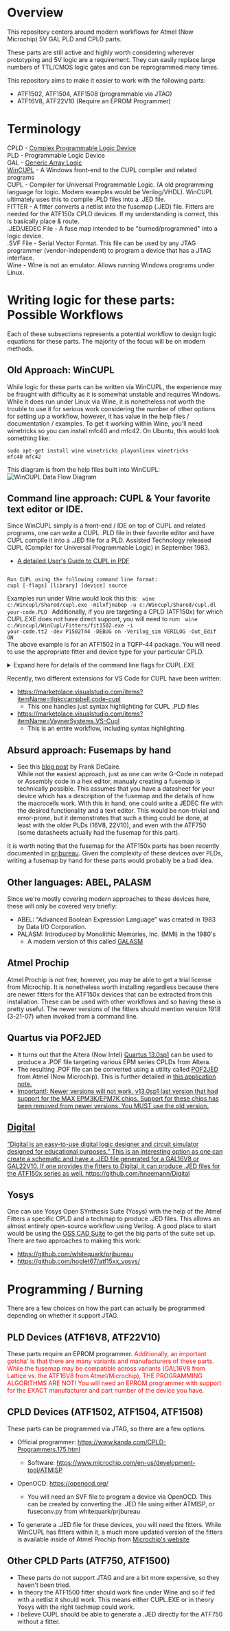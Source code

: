 # Overview
This repository centers around modern workflows for Atmel (Now Microchip) 5V GAL PLD and CPLD parts.

These parts are still active and highly worth considering wherever prototyping and 5V logic are a requirement. They can easily replace large numbers of TTL/CMOS logic gates and can be reprogrammed many times.

This repository aims to make it easier to work with the following parts:
* ATF1502, ATF1504, ATF1508 (programmable via JTAG)
* ATF16V8, ATF22V10 (Require an EPROM Programmer)

# Terminology
CPLD - <a href="https://en.wikipedia.org/wiki/Programmable_logic_device">Complex Programmable Logic Device</a><br />
PLD - Programmable Logic Device<br />
GAL - <a href="https://en.wikipedia.org/wiki/Programmable_logic_device">Generic Array Logic</a><br />
<a href="https://www.microchip.com/en-us/products/fpgas-and-plds/spld-cplds/pld-design-resources">WinCUPL</a> - A Windows front-end to the CUPL compiler and related programs<br />
CUPL - Compiler for Universal Programmable Logic. (A old programming language for logic. Modern examples would be Verilog/VHDL). WinCUPL ultimately uses this to compile .PLD files into a .JED file.<br />
FITTER - A fitter converts a netlist into the fusemap (.JED) file. Fitters are needed for the ATF150x CPLD devices. If my understanding is correct, this is basically place & route.<br />
.JED/JEDEC File - A fuse map intended to be "burned/programmed" into a logic device.<br />
.SVF File - Serial Vector Format. This file can be used by any JTAG programmer (vendor-independent) to program a device that has a JTAG interface.<br />
Wine - Wine is not an emulator. Allows running Windows programs under Linux.<br />


# Writing logic for these parts: Possible Workflows
Each of these subsections represents a potential workflow to design logic equations for these parts. The majority of the focus will be on modern methods.
## Old Approach: WinCUPL
While logic for these parts can be written via WinCUPL, the experience may be fraught with difficulty as it is somewhat unstable and requires Windows. While it does run under Linux via Wine, it is nonetheless not worth the trouble to use it for serious work considering the number of other options for setting up a workflow, however, it has value in the help files / documentation / examples. To get it working within Wine, you'll need winetricks so you can install mfc40 and mfc42. On Ubuntu, this would look something like:

<code>sudo apt-get install wine winetricks playonlinux
winetricks mfc40 mfc42
</code>


This diagram is from the help files built into WinCUPL:
![WinCUPL Data Flow Diagram](images/WinCUPL-data-flow-diagram.png)

## Command line approach: CUPL & Your favorite text editor or IDE.
Since WinCUPL simply is a front-end / IDE on top of CUPL and related programs, one can write a CUPL .PLD file in their favorite editor and have CUPL compile it into a .JED file for a PLD.
Assisted Technology released CUPL (Compiler for Universal Programmable Logic) in September 1983.

* <a href="https://www.qsl.net/bh1phl/CUPL_USERS_GUIDE.pdf">A detailed User's Guide to CUPL in PDF</a>

<code>
Run CUPL using the following command line format:
cupl [-flags] [library] [device] source
</code>

Examples run under Wine would look this this:
<code>
wine c:/Wincupl/Shared/cupl.exe -m1lxfjnabep -u c:/Wincupl/Shared/cupl.dl your-code.PLD
</code>
Additionally, if you are targeting a CPLD (ATF150x) for which CUPL.EXE does not have direct support, you will need to run:
<code>
wine c:/Wincupl/WinCupl/Fitters/fit1502.exe -i your-code.tt2 -dev P1502T44 -DEBUG on -Verilog_sim VERILOG -Out_Edif ON
</code>
The above example is for an ATF1502 in a TQFP-44 package. You will need to use the appropriate fitter and device type for your particular CPLD.

<details>
<summary>Expand here for details of the command line flags for CUPL.EXE</summary>
<code>
Run CUPL using the following command line format:
cupl [-flags] [library] [device] source
where
-flags is the following set of compiler options:
-j JEDEC download format
-h ASCII-HEX download format
-i HL download format
-n use input filename for output file
-a create absolute file
-l create listing file
-e create expanded macro definition file
-x create expanded product-terms in documentation file
-f create fuse plot/chip diagram in documentation file
-p create PDIF database interchange format file
-b create Berkeley PLA format file
-c create PALASM format file
-d deactivate unused OR terms
-r disable product term merging
-g program security fuse
-o treat all state machines as “one-hot”
-u use specified library for compilation
-s perform logic simulation after compilation
-w perform simulation with waveform output (MS-DOS only)
-m0 no minimization
-m1 quick minimization (default)
-m2 Quine McCluskey
-m3 Presto
-m4 Expresso
-q MIcrosoft format for error messages
-zq QuickLogic’s QDIF file
-kb Optimize product term usage for pin or pinnode variables. This overrides the DEMORGAN statement if it appears in the source file
-kd DeMorganize all pin and pinnode variables. This overrides the DEMORGAN statement if it appears in the source file
-ks Force product term sharing during minimization. This is also referred to as group reduction
-kx Do not expand XOR to AND-OR equations. This is used for device independent designs or designs targeted for fitter-supported devices where the fitter supports XOR gates
</code>
</details>

Recently, two different extensions for VS Code for CUPL have been written:
* https://marketplace.visualstudio.com/items?itemName=tlgkccampbell.code-cupl
  * This one handles just syntax highlighting for CUPL .PLD files
* https://marketplace.visualstudio.com/items?itemName=VaynerSystems.VS-Cupl
  * This is an entire workflow, including syntax highlighting.

## Absurd approach: Fusemaps by hand
* See this <a href="https://blog.frankdecaire.com/2017/01/22/generic-array-logic-devices/">blog post</a> by Frank DeCaire.<br />
While not the easiest approach, just as one can write G-Code in notepad or Assembly code in a hex editor, manualy creating a fusemap is technically possible. This assumes that you have a datasheet for your device which has a description of the fusemap and the details of how the macrocells work. With this in hand, one could write a JEDEC file with the desired functionality and a text editor. This would be non-trivial and error-prone, but it demonstrates that such a thing could be done, at least with the older PLDs (16V8, 22V10), and even with the ATF750 (some datasheets actually had the fusemap for this part).


It is worth noting that the fusemap for the ATF150x parts has been recently documented in <a href="https://github.com/whitequark/prjbureau">prjbureau</a>. Given the complexity of these devices over PLDs, writing a fusemap by hand for these parts would probably be a bad idea.

## Other languages: ABEL, PALASM
Since we're mostly covering modern approaches to these devices here, these will only be covered very briefly:
* ABEL: "Advanced Boolean Expression Language" was created in 1983 by Data I/O Corporation.
* PALASM: Introduced by Monolithic Memories, Inc. (MMI) in the 1980's
  * A modern version of this called <a href="https://github.com/daveho/GALasm">GALASM</a>

## Atmel Prochip
Atmel Prochip is not free, however, you may be able to get a trial license from Microchip. It is nonetheless worth installing regardless because there are newer fitters for the ATF150x devices that can be extracted from this installation. These can be used with other workflows and so having these is pretty useful. The newer versions of the fitters should mention version 1918 (3-21-07) when invoked from a command line.

## Quartus via POF2JED
* It turns out that the Altera (Now Intel) <a href="https://www.intel.com/content/www/us/en/software-kit/711791/intel-quartus-ii-web-edition-design-software-version-13-0sp1-for-windows.html?">Quartus 13.0sp1</a> can be used to produce a .POF file targeting various EPM series CPLDs from Altera.
* The resulting .POF file can be converted using a utility called <a href="http://ww1.microchip.com/downloads/archive/pof2jed.zip">POF2JED</a> from Atmel (Now Microchip). This is further detailed in <a href="http://ww1.microchip.com/downloads/en/AppNotes/DOC0916.PDF">this application note.
* Important!: Newer versions will not work. v13.0sp1 last version that had support for the MAX EPM3K/EPM7K chips. Support for these chips has been removed from newer versions. You MUST use the old version.

## Digital
"Digital is an easy-to-use digital logic designer and circuit simulator designed for educational purposes." This is an interesting option as one can create a schematic and have a .JED file generated for a GAL16V8 or GAL22V10. If one provides the fitters to Digital, it can produce .JED files for the ATF150x series as well.
https://github.com/hneemann/Digital

## Yosys
One can use Yosys Open SYnthesis Suite (Yosys) with the help of the Atmel Fitters a specific CPLD and a techmap to produce .JED files. This allows an almost entirely open-source workflow using Verilog. A good place to start would be using the <a href="https://github.com/YosysHQ/oss-cad-suite-build">OSS CAD Suite</a> to get the big parts of the suite set up. There are two approaches to making this work:
* https://github.com/whitequark/prjbureau
* https://github.com/hoglet67/atf15xx_yosys/

# Programming / Burning
There are a few choices on how the part can actually be programmed depending on whether it support JTAG.

## PLD Devices (ATF16V8, ATF22V10)
These parts require an EPROM programmer. <span style="color: red;">Additionally, an important gotcha' is that there are many variants and manufacturers of these parts. While the fusemap may be compatible across variants (GAL16V8 from Lattice vs. the ATF16V8 from Atmel/Microchip), THE PROGRAMMING ALGORITHMS ARE NOT! You will need an EPROM programmer with support for the EXACT manufacturer and part number of the device you have.</span>

## CPLD Devices (ATF1502, ATF1504, ATF1508)
These parts can be programmed via JTAG, so there are a few options.
* Official programmer: https://www.kanda.com/CPLD-Programmers.175.html
  * Software: https://www.microchip.com/en-us/development-tool/ATMISP
* OpenOCD: https://openocd.org/
  * You will need an SVF file to program a device via OpenOCD. This can be created by converting the .JED file using either ATMISP, or fuseconv.py from whitequark/prjbureau

* To generate a .JED file for these devices, you will need the fitters. While WinCUPL has fitters within it, a much more updated version of the fitters is available inside of Atmel Prochip from <a href="https://www.microchip.com/en-us/products/fpgas-and-plds/spld-cplds/pld-design-resources">Microchip's website</a>

## Other CPLD Parts (ATF750, ATF1500)
* These parts do not support JTAG and are a bit more expensive, so they haven't been tried.
* In theory the ATF1500 fitter should work fine under Wine and so if fed with a netlist it should work. This means either CUPL.EXE or in theory Yosys with the right techmap could work.
* I believe CUPL should be able to generate a .JED directly for the ATF750 without a fitter.